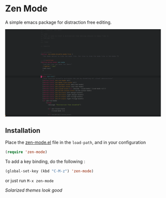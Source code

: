 # Zen Mode

A simple emacs package for distraction free editing.

![Zen Experience](zen.png)

## Installation

Place the [zen-mode.el](zen-mode.el) file in the `load-path`, and in your configuration

```lisp
(require 'zen-mode)
```

To add a key binding, do the following :

```lisp
(global-set-key (kbd "C-M-z") 'zen-mode)
```

or just run `M-x zen-mode`

*Solarized themes look good*
